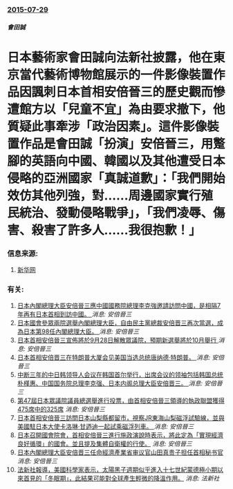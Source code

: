 ### [2015-07-29](/news/2015/07/29/index.md)

##### 會田誠
# 日本藝術家會田誠向法新社披露，他在東京當代藝術博物館展示的一件影像裝置作品因諷刺日本首相安倍晉三的歷史觀而慘遭館方以「兒童不宜」為由要求撤下，他質疑此事牽涉「政治因素」。這件影像裝置作品是會田誠「扮演」安倍晉三，用蹩腳的英語向中國、韓國以及其他遭受日本侵略的亞洲國家「真誠道歉」：「我們開始效仿其他列強，對……周邊國家實行殖民統治、發動侵略戰爭」，「我們凌辱、傷害、殺害了許多人……我很抱歉！」 




### 信息来源:

1. [新华网](http://news.xinhuanet.com/world/2015-07/30/c_128072633.htm)

### 有关:

1. [日本內閣總理大臣安倍晉三應中國國務院總理李克強邀請訪問中國，是相隔7年再有日本首相到訪中國。 ](/zh/news/2018/10/25/日本內閣總理大臣安倍晉三應中國國務院總理李克強邀請訪問中國-是相隔7年再有日本首相到訪中國.md) _消息: 安倍晉三_
2. [日本國會參眾兩院選舉內閣總理大臣，自由民主黨總裁安倍晋三再次當選，成為日本第98任內閣總理大臣。 ](/zh/news/2017/11/1/日本國會參眾兩院選舉內閣總理大臣-自由民主黨總裁安倍晋三再次當選-成為日本第98任內閣總理大臣.md) _消息: 安倍晉三_
3. [日本首相安倍晉三宣佈將於9月28日解散眾議院，預期新選舉將於10月舉行 ](/zh/news/2017/09/25/日本首相安倍晉三宣佈將於9月28日解散眾議院-預期新選舉將於10月舉行.md) _消息: 安倍晉三_
4. [日本首相安倍晋三在特朗普大厦会见美国当选总统唐纳德·特朗普。 ](/zh/news/2016/11/17/日本首相安倍晋三在特朗普大厦会见美国当选总统唐纳德-特朗普.md) _消息: 安倍晉三_
5. [中断三年的中日韩领导人会议在韩国首尔举行，出席会议的领袖包括韩国总统朴槿惠、中国国务院总理李克强、日本内阁总理大臣安倍晋三。 ](/zh/news/2015/11/1/中断三年的中日韩领导人会议在韩国首尔举行-出席会议的领袖包括韩国总统朴槿惠-中国国务院总理李克强-日本内阁总理大臣安倍晋.md) _消息: 安倍晉三_
6. [第47屆日本眾議院議員總選舉進行投票，由首相安倍晉三領導的執政聯盟獲得475席中的325席](/zh/news/2014/12/14/第47屆日本眾議院議員總選舉進行投票-由首相安倍晉三領導的執政聯盟獲得475席中的325席.md) _消息: 安倍晉三_
7. [ 日本首相安倍晉三訪問日本山梨縣都留市，視察JR東海山梨磁浮試驗線，並與美國駐日本大使卡洛琳·甘迺迪一起試乘磁浮列車。 ](/zh/news/2014/04/12/日本首相安倍晉三訪問日本山梨縣都留市-視察JR東海山梨磁浮試驗線-並與美國駐日本大使卡洛琳-甘迺迪一起試乘磁浮列車.md) _消息: 安倍晉三_
8. [ 日本召開國會院會，首相安倍晉三進行施政演說時表示，將此定為「實現經濟良好循環」的國會。並且提及集體自衛權的行使。](/zh/news/2014/01/24/日本召開國會院會-首相安倍晉三進行施政演說時表示-將此定為-實現經濟良好循環-的國會-並且提及集體自衛權的行使.md) _消息: 安倍晉三_
9. [ 日本內閣總理大臣安倍晋三任命經濟產業省审议官山田真贵子担任首相秘书官 ](/zh/news/2013/11/28/日本內閣總理大臣安倍晋三任命經濟產業省审议官山田真贵子担任首相秘书官.md) _消息: 安倍晉三_
10. [ 法新社報導，美國科學家表示，太陽黑子週期似乎進入十七世紀蒙德極小期以來首見的「冬眠期」，此結果可能對全球產生輕微的降溫作用。](/zh/news/2011/06/16/法新社報導-美國科學家表示-太陽黑子週期似乎進入十七世紀蒙德極小期以來首見的-冬眠期-此結果可能對全球產生輕微的降溫.md) _消息: 法新社_
